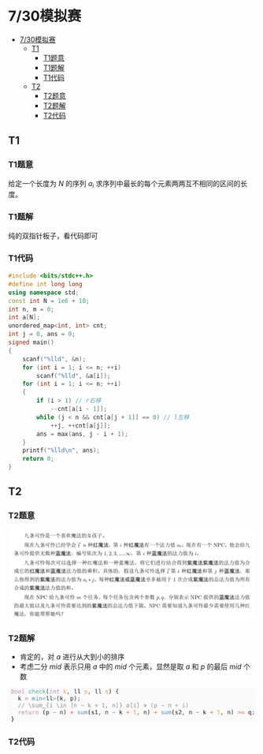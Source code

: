 # 7/30模拟赛

- [7/30模拟赛](#730模拟赛)
  - [T1](#t1)
    - [T1题意](#t1题意)
    - [T1题解](#t1题解)
    - [T1代码](#t1代码)
  - [T2](#t2)
    - [T2题意](#t2题意)
    - [T2题解](#t2题解)
    - [T2代码](#t2代码)

## T1

### T1题意

给定一个长度为 $N$ 的序列 $a_i$ 求序列中最长的每个元素两两互不相同的区间的长度。

### T1题解

纯的双指针板子，看代码即可

### T1代码

```cpp
#include <bits/stdc++.h>
#define int long long
using namespace std;
const int N = 1e6 + 10;
int n, m = 0;
int a[N];
unordered_map<int, int> cnt;
int j = 0, ans = 0;
signed main()
{
    scanf("%lld", &n);
    for (int i = 1; i <= n; ++i)
        scanf("%lld", &a[i]);
    for (int i = 1; i <= n; ++i)
    {
        if (i > 1) // r右移
            --cnt[a[i - 1]];
        while (j < n && cnt[a[j + 1]] == 0) // l左移
            ++j, ++cnt[a[j]];
        ans = max(ans, j - i + 1);
    }
    printf("%lld\n", ans);
    return 0;
}
```

## T2

### T2题意

![alt text](image.png)

### T2题解

- 肯定的，对 $a$ 进行从大到小的排序
- 考虑二分 $mid$ 表示只用 $a$ 中的 $mid$ 个元素，显然是取 $a$ 和 $p$ 的最后 $mid$ 个数

![alt text](image-1.png)

### T2代码

```cpp
```
